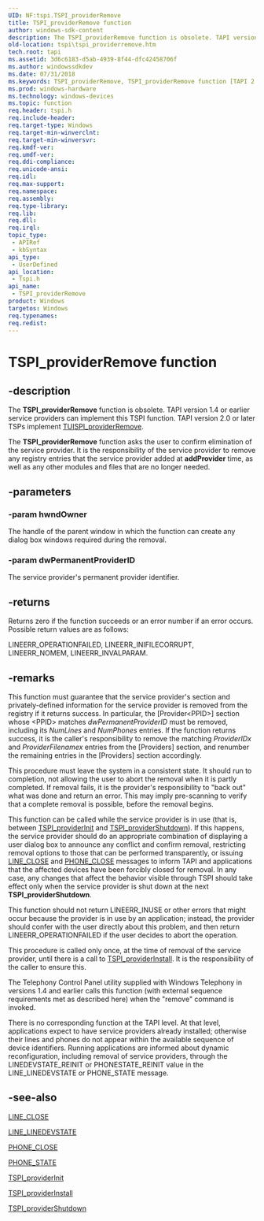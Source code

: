 ```yaml
---
UID: NF:tspi.TSPI_providerRemove
title: TSPI_providerRemove function
author: windows-sdk-content
description: The TSPI_providerRemove function is obsolete. TAPI version 1.4 or earlier service providers can implement this TSPI function. TAPI version 2.0 or later TSPs implement TUISPI_providerRemove.
old-location: tspi\tspi_providerremove.htm
tech.root: tapi
ms.assetid: 3d6c6183-d5ab-4939-8f44-dfc42458706f
ms.author: windowssdkdev
ms.date: 07/31/2018
ms.keywords: TSPI_providerRemove, TSPI_providerRemove function [TAPI 2.2], _tspi_tspi_providerremove, tspi.tspi_providerremove, tspi/TSPI_providerRemove
ms.prod: windows-hardware
ms.technology: windows-devices
ms.topic: function
req.header: tspi.h
req.include-header: 
req.target-type: Windows
req.target-min-winverclnt: 
req.target-min-winversvr: 
req.kmdf-ver: 
req.umdf-ver: 
req.ddi-compliance: 
req.unicode-ansi: 
req.idl: 
req.max-support: 
req.namespace: 
req.assembly: 
req.type-library: 
req.lib: 
req.dll: 
req.irql: 
topic_type:
 - APIRef
 - kbSyntax
api_type:
 - UserDefined
api_location:
 - Tspi.h
api_name:
 - TSPI_providerRemove
product: Windows
targetos: Windows
req.typenames: 
req.redist: 
---
```


# TSPI_providerRemove function


## -description


The 
<b>TSPI_providerRemove</b> function is obsolete. TAPI version 1.4 or earlier service providers can implement this TSPI function. TAPI version 2.0 or later TSPs implement 
<a href="https://msdn.microsoft.com/217d1f40-7f3f-49a0-b29e-e2da85ba47f1">TUISPI_providerRemove</a>.

The 
<b>TSPI_providerRemove</b> function asks the user to confirm elimination of the service provider. It is the responsibility of the service provider to remove any registry entries that the service provider added at <b>addProvider</b> time, as well as any other modules and files that are no longer needed.


## -parameters




### -param hwndOwner

The handle of the parent window in which the function can create any dialog box windows required during the removal.


### -param dwPermanentProviderID

The service provider's permanent provider identifier.


## -returns



Returns zero if the function succeeds or an error number if an error occurs. Possible return values are as follows:

LINEERR_OPERATIONFAILED, LINEERR_INIFILECORRUPT, LINEERR_NOMEM, LINEERR_INVALPARAM.




## -remarks



This function must guarantee that the service provider's section and privately-defined information for the service provider is removed from the registry if it returns success. In particular, the [Provider&lt;PPID&gt;] section whose &lt;PPID&gt; matches <i>dwPermanentProviderID</i> must be removed, including its <i>NumLines</i> and <i>NumPhones</i> entries. If the function returns success, it is the caller's responsibility to remove the matching <i>ProviderIDx</i> and <i>ProviderFilenamex</i> entries from the [Providers] section, and renumber the remaining entries in the [Providers] section accordingly.

This procedure must leave the system in a consistent state. It should run to completion, not allowing the user to abort the removal when it is partly completed. If removal fails, it is the provider's responsibility to "back out" what was done and return an error. This may imply pre-scanning to verify that a complete removal is possible, before the removal begins.

This function can be called while the service provider is in use (that is, between 
<a href="https://msdn.microsoft.com/6cb7817b-6df3-4a6a-a666-b41c2eb0b118">TSPI_providerInit</a> and 
<a href="https://msdn.microsoft.com/b13e0ed6-c053-4290-bc4c-5f66e4a376b7">TSPI_providerShutdown</a>). If this happens, the service provider should do an appropriate combination of displaying a user dialog box to announce any conflict and confirm removal, restricting removal options to those that can be performed transparently, or issuing 
<a href="https://msdn.microsoft.com/0344151e-3f40-472d-84c2-906291777da6">LINE_CLOSE</a> and 
<a href="https://msdn.microsoft.com/ac9e736c-508b-4048-a958-708264e8045e">PHONE_CLOSE</a> messages to inform TAPI and applications that the affected devices have been forcibly closed for removal. In any case, any changes that affect the behavior visible through TSPI should take effect only when the service provider is shut down at the next 
<b>TSPI_providerShutdown</b>.

This function should not return LINEERR_INUSE or other errors that might occur because the provider is in use by an application; instead, the provider should confer with the user directly about this problem, and then return LINEERR_OPERATIONFAILED if the user decides to abort the operation.

This procedure is called only once, at the time of removal of the service provider, until there is a call to 
<a href="https://msdn.microsoft.com/fb8ec97d-b96c-4533-a83e-cb9a8b4adf51">TSPI_providerInstall</a>. It is the responsibility of the caller to ensure this.

The Telephony Control Panel utility supplied with Windows Telephony in versions 1.4 and earlier calls this function (with external sequence requirements met as described here) when the "remove" command is invoked.

There is no corresponding function at the TAPI level. At that level, applications expect to have service providers already installed; otherwise their lines and phones do not appear within the available sequence of device identifiers. Running applications are informed about dynamic reconfiguration, including removal of service providers, through the LINEDEVSTATE_REINIT or PHONESTATE_REINIT value in the LINE_LINEDEVSTATE or PHONE_STATE message.




## -see-also




<a href="https://msdn.microsoft.com/0344151e-3f40-472d-84c2-906291777da6">LINE_CLOSE</a>



<a href="https://msdn.microsoft.com/6e59a7a7-660c-493f-ae0f-0c46a446c4be">LINE_LINEDEVSTATE</a>



<a href="https://msdn.microsoft.com/ac9e736c-508b-4048-a958-708264e8045e">PHONE_CLOSE</a>



<a href="https://msdn.microsoft.com/4772e24c-cafb-4fda-8243-5117c9a73753">PHONE_STATE</a>



<a href="https://msdn.microsoft.com/6cb7817b-6df3-4a6a-a666-b41c2eb0b118">TSPI_providerInit</a>



<a href="https://msdn.microsoft.com/fb8ec97d-b96c-4533-a83e-cb9a8b4adf51">TSPI_providerInstall</a>



<a href="https://msdn.microsoft.com/b13e0ed6-c053-4290-bc4c-5f66e4a376b7">TSPI_providerShutdown</a>
 

 

